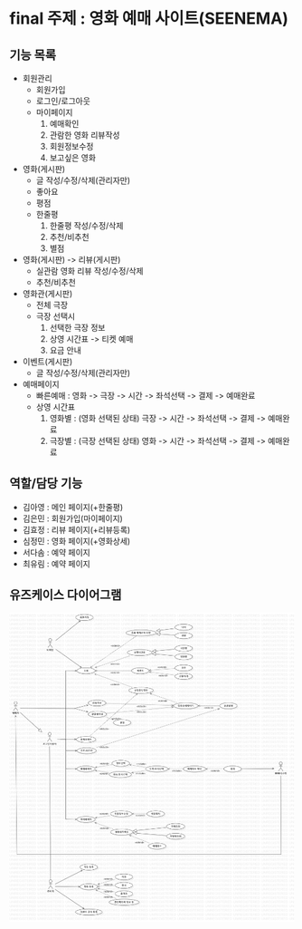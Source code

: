 # final 주제 : 영화 예매 사이트(SEENEMA)

## 기능 목록
* 회원관리
  - 회원가입
  - 로그인/로그아웃
  - 마이페이지
    1. 예매확인
    2. 관람한 영화 리뷰작성
    3. 회원정보수정
    4. 보고싶은 영화
* 영화(게시판)
  - 글 작성/수정/삭제(관리자만)
  - 좋아요
  - 평점
  - 한줄평
    1. 한줄평 작성/수정/삭제
    2. 추천/비추천
    3. 별점
* 영화(게시판) -> 리뷰(게시판)
  - 실관람 영화 리뷰 작성/수정/삭제
  - 추천/비추천
* 영화관(게시판)
  - 전체 극장
  - 극장 선택시
    1. 선택한 극장 정보
    2. 상영 시간표 -> 티켓 예매
    3. 요금 안내
* 이벤트(게시판)
  - 글 작성/수정/삭제(관리자만)
* 예매페이지
  - 빠른예매 : 영화 -> 극장 -> 시간 -> 좌석선택 -> 결제 -> 예매완료
  - 상영 시간표
    1. 영화별 : (영화 선택된 상태) 극장 -> 시간 -> 좌석선택 -> 결제 -> 예매완료
    2. 극장별 : (극장 선택된 상태) 영화 -> 시간 -> 좌석선택 -> 결제 -> 예매완료

## 역할/담당 기능
- 김아영 : 메인 페이지(+한줄평)
- 김은민 : 회원가입(마이페이지)
- 김효정 : 리뷰 페이지(+리뷰등록)
- 심정민 : 영화 페이지(+영화상세)
- 서다솜 : 예약 페이지
- 최유림 : 예약 페이지

## 유즈케이스 다이어그램
![](./imgs/유즈케이스.jpg)

